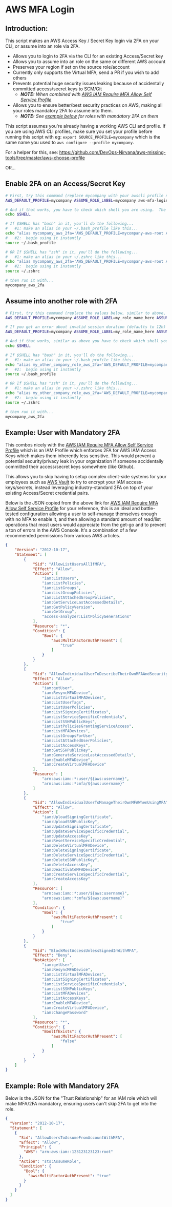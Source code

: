 # AWS MFA Login

## Introduction:
This script makes an AWS Access Key / Secret Key login via 2FA on your CLI, or assume into an role via 2FA.

* Allows you to login to 2FA via the CLI for an existing Access/Secret key
* Allows you to assume into an role on the same or different AWS account
* Preserves your region if set on the source role/account
* Currently only supports the Virtual MFA, send a PR if you wish to add others
* Prevents potential huge security issues leaking because of accidentally committed access/secret keys to SCM/Git
  * _**NOTE:** When combined with [AWS IAM Require MFA Allow Self Service Profile](#example-user-with-mandatory-2fa)_
* Allows you to ensure better/best security practices on AWS, making all your roles mandatory 2FA to assume into them.
  * _**NOTE:** See [example below](#example-role-with-mandatory-2fa) for roles with mandatory 2FA on them_

This script assumes you're already having a working AWS CLI and profile.  If you are using AWS CLI profiles, make sure you set your profile before running this script with eg: `export SOURCE_PROFILE=mycompany` which is the same name you used to `aws configure --profile mycompany`.

For a helper for this, see: https://github.com/DevOps-Nirvana/aws-missing-tools/tree/master/aws-choose-profile

OR...

## Enable 2FA on an Access/Secret Key

```bash
# First, try this command (replace mycompany with your awscli profile name and the name of your aws account alias or company name)
AWS_DEFAULT_PROFILE=mycompany ASSUME_ROLE_LABEL=mycompany aws-mfa-login

# And if that works, you have to check which shell you are using.  The default since recently on OS-X is (annoyingly) zsh, so we'll have instructions for zsh/bash
echo $SHELL

# If $SHELL has "bash" in it, you'll do the following...
#   #1: make an alias in your ~/.bash_profile like this...
echo "alias mycompany_aws_2fa='AWS_DEFAULT_PROFILE=mycompany-aws-root ASSUME_ROLE_LABEL=mycompany aws-mfa-login'" >> ~/.bash_profile
#   #2:  begin using it instantly
source ~/.bash_profile

# OR If $SHELL has "zsh" in it, you'll do the following...
#   #1: make an alias in your ~/.zshrc like this...
echo "alias mycompany_aws_2fa='AWS_DEFAULT_PROFILE=mycompany-aws-root ASSUME_ROLE_LABEL=mycompany aws-mfa-login'" >> ~/.zshrc
#   #2:  begin using it instantly
source ~/.zshrc

# then run it with...
mycompany_aws_2fa
```

## Assume into another role with 2FA

```bash
# First, try this command (replace the values below, similar to above, but add the ASSUME_ROLE_ARN with the ARN you want to assume)
AWS_DEFAULT_PROFILE=mycompany ASSUME_ROLE_LABEL=my_role_name_here ASSUME_ROLE_ARN=arn:aws:iam::1231231234:role/role_name_here aws-mfa-login

# If you get an error about invalid session duration (defaults to 12h) lower it to 1h (3600 seconds) with the following...
AWS_DEFAULT_PROFILE=mycompany ASSUME_ROLE_LABEL=my_role_name_here ASSUME_ROLE_ARN=arn:aws:iam::1231231234:role/role_name_here SESSION_DURATION=3600 aws-mfa-login

# And if that works, similar as above you have to check which shell you are using.  The default since recently on OS-X is (annoyingly) zsh, so we'll have instructions for zsh/bash
echo $SHELL

# If $SHELL has "bash" in it, you'll do the following...
#   #1: make an alias in your ~/.bash_profile like this...
echo "alias my_other_company_role_aws_2fa='AWS_DEFAULT_PROFILE=mycompany ASSUME_ROLE_LABEL=my_role_name_here ASSUME_ROLE_ARN=arn:aws:iam::1231231234:role/role_name_here aws-mfa-login'" >> ~/.bash_profile
#   #2:  begin using it instantly
source ~/.bash_profile

# OR If $SHELL has "zsh" in it, you'll do the following...
#   #1: make an alias in your ~/.zshrc like this...
echo "alias my_other_company_role_aws_2fa='AWS_DEFAULT_PROFILE=mycompany ASSUME_ROLE_LABEL=my_role_name_here ASSUME_ROLE_ARN=arn:aws:iam::1231231234:role/role_name_here aws-mfa-login'" >> ~/.zshrc
#   #2:  begin using it instantly
source ~/.zshrc

# then run it with...
mycompany_aws_2fa
```

## Example: User with Mandatory 2FA

This combos nicely with the [AWS IAM Require MFA Allow Self Service Profile](../aws-iam-require-mfa-allow-self-service/) which is an IAM Profile which enforces 2FA for AWS IAM Access Keys which makes them inherently less sensitive.  This would prevent a potential security/privacy leak in your organization if someone accidentally committed their access/secret keys somewhere (like Github).

This allows you to skip having to setup complex client-side systems for your employees such as [AWS Vault](https://github.com/99designs/aws-vault) to try to encrypt your IAM access-keys/secrets, instead leveraging industry-standard 2FA on top of your existing Access/Secret credential pairs.

Below is the JSON copied from the above link for [AWS IAM Require MFA Allow Self Service Profile](../aws-iam-require-mfa-allow-self-service/) for your reference, this is an ideal and battle-tested configuration allowing a user to self-manage themselves enough with no MFA to enable it, and then allowing a standard amount of read/list operations that most users would appreciate from the get-go and to prevent a ton of errors in the AWS Console.  It's a combination of a few recommended permissions from various AWS articles.

```json
{
    "Version": "2012-10-17",
    "Statement": [
        {
            "Sid": "AllowListUsersAllIfMFA",
            "Effect": "Allow",
            "Action": [
                "iam:ListUsers",
                "iam:ListPolicies",
                "iam:ListGroups",
                "iam:ListGroupPolicies",
                "iam:ListAttachedGroupPolicies",
                "iam:GetServiceLastAccessedDetails",
                "iam:GetPolicyVersion",
                "iam:GetGroup",
                "access-analyzer:ListPolicyGenerations"
            ],
            "Resource": "*",
            "Condition": {
                "Bool": {
                    "aws:MultiFactorAuthPresent": [
                        "true"
                    ]
                }
            }
        },
        {
            "Sid": "AllowIndividualUserToDescribeTheirOwnMFAAndSecurityObjects",
            "Effect": "Allow",
            "Action": [
                "iam:getUser",
                "iam:ResyncMFADevice",
                "iam:ListVirtualMFADevices",
                "iam:ListUserTags",
                "iam:ListUserPolicies",
                "iam:ListSigningCertificates",
                "iam:ListServiceSpecificCredentials",
                "iam:ListSSHPublicKeys",
                "iam:ListPoliciesGrantingServiceAccess",
                "iam:ListMFADevices",
                "iam:ListGroupsForUser",
                "iam:ListAttachedUserPolicies",
                "iam:ListAccessKeys",
                "iam:GetSSHPublicKey",
                "iam:GenerateServiceLastAccessedDetails",
                "iam:EnableMFADevice",
                "iam:CreateVirtualMFADevice"
            ],
            "Resource": [
                "arn:aws:iam::*:user/${aws:username}",
                "arn:aws:iam::*:mfa/${aws:username}"
            ]
        },
        {
            "Sid": "AllowIndividualUserToManageTheirOwnMFAWhenUsingMFA",
            "Effect": "Allow",
            "Action": [
                "iam:UploadSigningCertificate",
                "iam:UploadSSHPublicKey",
                "iam:UpdateSigningCertificate",
                "iam:UpdateServiceSpecificCredential",
                "iam:UpdateAccessKey",
                "iam:ResetServiceSpecificCredential",
                "iam:DeleteVirtualMFADevice",
                "iam:DeleteSigningCertificate",
                "iam:DeleteServiceSpecificCredential",
                "iam:DeleteSSHPublicKey",
                "iam:DeleteAccessKey",
                "iam:DeactivateMFADevice",
                "iam:CreateServiceSpecificCredential",
                "iam:CreateAccessKey"
            ],
            "Resource": [
                "arn:aws:iam::*:user/${aws:username}",
                "arn:aws:iam::*:mfa/${aws:username}"
            ],
            "Condition": {
                "Bool": {
                    "aws:MultiFactorAuthPresent": [
                        "true"
                    ]
                }
            }
        },
        {
            "Sid": "BlockMostAccessUnlessSignedInWithMFA",
            "Effect": "Deny",
            "NotAction": [
                "iam:getUser",
                "iam:ResyncMFADevice",
                "iam:ListVirtualMFADevices",
                "iam:ListSigningCertificates",
                "iam:ListServiceSpecificCredentials",
                "iam:ListSSHPublicKeys",
                "iam:ListMFADevices",
                "iam:ListAccessKeys",
                "iam:EnableMFADevice",
                "iam:CreateVirtualMFADevice",
                "iam:ChangePassword"
            ],
            "Resource": "*",
            "Condition": {
                "BoolIfExists": {
                    "aws:MultiFactorAuthPresent": [
                        "false"
                    ]
                }
            }
        }
    ]
}
```


## Example: Role with Mandatory 2FA

Below is the JSON for the "Trust Relationship" for an IAM role which will make MFA/2FA mandatory, ensuring users can't skip 2FA to get into the role.

```json
{
  "Version": "2012-10-17",
  "Statement": [
    {
      "Sid": "AllowUsersToAssumeFromAccountWithMFA",
      "Effect": "Allow",
      "Principal": {
        "AWS": "arn:aws:iam::123123123123:root"
      },
      "Action": "sts:AssumeRole",
      "Condition": {
        "Bool": {
          "aws:MultiFactorAuthPresent": "true"
        }
      }
    }
  ]
}
```
